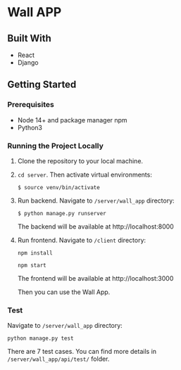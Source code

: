 # Wall APP
## Built With
- React
- Django


## Getting Started
### Prerequisites
- Node 14+ and package manager npm
- Python3

### Running the Project Locally
1. Clone the repository to your local machine.
  
2. ```cd server```. Then activate virtual environments:  
  
    ```$ source venv/bin/activate```
  
3. Run backend. Navigate to ```/server/wall_app``` directory:  
  
    ```$ python manage.py runserver```  
  
    The backend will be available at http://localhost:8000

4. Run frontend. Navigate to ```/client``` directory:  
    
    ```npm install```  

    ```npm start```  

    The frontend will be available at http://localhost:3000  
  
    Then you can use the Wall App.  

### Test
Navigate to ```/server/wall_app``` directory:  
  
  ```python manage.py test```  
  
  There are 7 test cases. You can find more details in ```/server/wall_app/api/test/``` folder.


